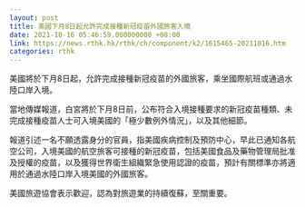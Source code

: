 ```yaml
---
layout: post
title: 美國下月8日起允許完成接種新冠疫苗外國旅客入境
date: 2021-10-16 05:46:59.000000000 +08:00
link: https://news.rthk.hk/rthk/ch/component/k2/1615465-20211016.htm
categories: rthk
---
```


美國將於下月8日起，允許完成接種新冠疫苗的外國旅客，乘坐國際航班或通過水陸口岸入境。

當地傳媒報道，白宮將於下月8日前，公布符合入境接種要求的新冠疫苗種類、未完成接種疫苗人士可入境美國的「極少數例外情況」，以及其他細節。

報道引述一名不願透露身分的官員，指美國疾病控制及預防中心，早此已通知各航空公司，入境美國的航空旅客可接種的新冠疫苗，包括美國食品及藥物管理局批准及授權的疫苗，以及獲得世界衛生組織緊急使用認證的疫苗，預計有關標準亦將適用於通過水陸口岸入境美國的外國旅客。

美國旅遊協會表示歡迎，認為對旅遊業的持續復蘇，至關重要。
